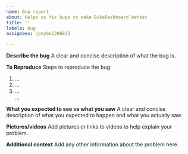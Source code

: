 ```yaml
---
name: Bug report
about: Helps us fix bugs to make BikeDashboard better
title: ''
labels: bug
assignees: jonyboi396825

---
```


**Describe the bug**
A clear and concise description of what the bug is.

**To Reproduce**
Steps to reproduce the bug:
1. ...
2. ...
3. ...  
...

**What you expected to see vs what you saw**
A clear and concise description of what you expected to happen and what you actually saw.

**Pictures/videos**
Add pictures or links to videos to help explain your problem.

**Additional context**
Add any other information about the problem here.
